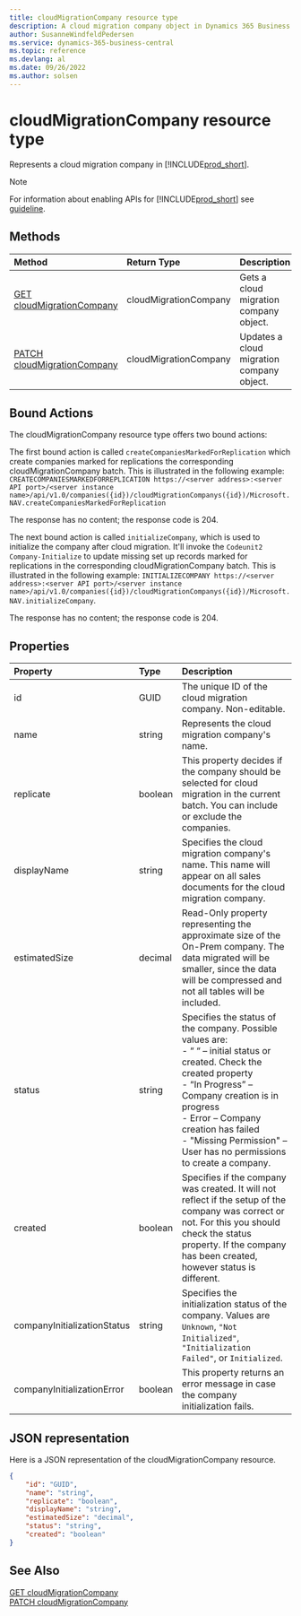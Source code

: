 ```yaml
---
title: cloudMigrationCompany resource type
description: A cloud migration company object in Dynamics 365 Business Central.
author: SusanneWindfeldPedersen
ms.service: dynamics-365-business-central
ms.topic: reference
ms.devlang: al
ms.date: 09/26/2022
ms.author: solsen
---
```


# cloudMigrationCompany resource type

<!-- START>DO_NOT_EDIT -->
<!-- IMPORTANT:Do not edit any of the content between here and the END>DO_NOT_EDIT. -->
Represents a cloud migration company in [!INCLUDE[prod_short](../../../includes/prod_short.md)].

> [!NOTE]
> For information about enabling APIs for [!INCLUDE[prod_short](../../../includes/prod_short.md)] see [guideline](../../../api-reference/v2.0/endpoints-apis-for-dynamics.md).

## Methods

| Method | Return Type|Description |
|:--------------------|:-----------|:-------------------------|
|[GET cloudMigrationCompany](../api/dynamics_cloudmigrationcompany_get.md)|cloudMigrationCompany|Gets a cloud migration company object.|
|[PATCH cloudMigrationCompany](../api/dynamics_cloudmigrationcompany_update.md)|cloudMigrationCompany|Updates a cloud migration company object.|

## Bound Actions

The cloudMigrationCompany resource type offers two bound actions:

The first bound action is called `createCompaniesMarkedForReplication` which create companies marked for replications the corresponding cloudMigrationCompany batch.
This is illustrated in the following example:
`CREATECOMPANIESMARKEDFORREPLICATION https://<server address>:<server API port>/<server instance name>/api/v1.0/companies({id})/cloudMigrationCompanys({id})/Microsoft.NAV.createCompaniesMarkedForReplication`

The response has no content; the response code is 204.

The next bound action is called `initializeCompany`, which is used to initialize the company after cloud migration. It'll invoke the `Codeunit2 Company-Initialize` to update missing set up records marked for replications in the corresponding cloudMigrationCompany batch. This is illustrated in the following example: `INITIALIZECOMPANY https://<server address>:<server API port>/<server instance name>/api/v1.0/companies({id})/cloudMigrationCompanys({id})/Microsoft.NAV.initializeCompany`.

The response has no content; the response code is 204.

## Properties

| Property           | Type   |Description     |
|:-------------------|:-------|:---------------|
|id|GUID|The unique ID of the cloud migration company. Non-editable.|
|name|string|Represents the cloud migration company's name.|
|replicate|boolean|This property decides if the company should be selected for cloud migration in the current batch. You can include or exclude the companies.|
|displayName|string|Specifies the cloud migration company's name. This name will appear on all sales documents for the cloud migration company.|
|estimatedSize|decimal|Read-Only property representing the approximate size of the On-Prem company. The data migrated will be smaller, since the data will be compressed and not all tables will be included.|
|status|string|Specifies the status of the company. Possible values are:<br>- “ “ –  initial status or created. Check the created property<br>- “In Progress” – Company creation is in progress <br>- Error – Company creation has failed <br>- "Missing Permission" – User has no permissions to create a company.|
|created|boolean|Specifies if the company was created. It will not reflect if the setup of the company was correct or not. For this you should check the status property. If the company has been created, however status is different.|
|companyInitializationStatus| string | Specifies the initialization status of the company. Values are `Unknown`, `"Not Initialized"`, `"Initialization Failed"`, or `Initialized`.|
|companyInitializationError | boolean | This property returns an error message in case the company initialization fails.|



## JSON representation

Here is a JSON representation of the cloudMigrationCompany resource.


```json
{
    "id": "GUID",
    "name": "string",
    "replicate": "boolean",
    "displayName": "string",
    "estimatedSize": "decimal",
    "status": "string",
    "created": "boolean"
}
```
<!-- IMPORTANT: END>DO_NOT_EDIT -->

## See Also
[GET cloudMigrationCompany](../api/dynamics_cloudmigrationcompany_get.md)  
[PATCH cloudMigrationCompany](../api/dynamics_cloudmigrationcompany_update.md)
